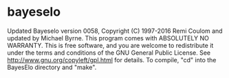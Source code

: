 # bayeselo
Updated  Bayeselo
version 0058, Copyright (C) 1997-2016 Remi Coulom and updated by Michael Byrne.
This program comes with ABSOLUTELY NO WARRANTY.
This is free software, and you are welcome to redistribute it
under the terms and conditions of the GNU General Public License.
See http://www.gnu.org/copyleft/gpl.html for details.
To compile, "cd" into the BayesElo directory and "make".
